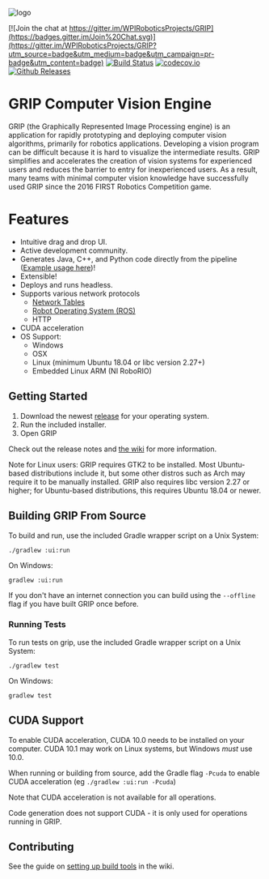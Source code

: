 ![logo](https://cloud.githubusercontent.com/assets/3964980/11156885/6fa1967a-8a1c-11e5-8c78-e552ffba31c0.png)

[![Join the chat at https://gitter.im/WPIRoboticsProjects/GRIP](https://badges.gitter.im/Join%20Chat.svg)](https://gitter.im/WPIRoboticsProjects/GRIP?utm_source=badge&utm_medium=badge&utm_campaign=pr-badge&utm_content=badge)
[![Build Status](https://dev.azure.com/wpiroboticsprojects/GRIP/_apis/build/status/WPIRoboticsProjects.GRIP?branchName=master)](https://dev.azure.com/wpiroboticsprojects/GRIP/_build/latest?definitionId=1?branchName=master)
[![codecov.io](http://codecov.io/github/WPIRoboticsProjects/GRIP/coverage.svg?branch=master)](http://codecov.io/github/WPIRoboticsProjects/GRIP?branch=master)
[![Github Releases](https://img.shields.io/github/downloads/WPIRoboticsProjects/GRIP/total.svg)](https://github.com/WPIRoboticsProjects/GRIP/releases/latest)


# GRIP Computer Vision Engine

GRIP (the Graphically Represented Image Processing engine) is an application for rapidly prototyping and deploying computer
vision algorithms, primarily for robotics applications.
Developing a vision program can be difficult because it is hard to visualize the intermediate results. 
GRIP simplifies and accelerates the creation of vision systems for experienced users and reduces the barrier to entry for inexperienced users.
As a result, many teams with minimal computer vision knowledge have successfully used GRIP since the 2016 FIRST Robotics Competition game.

# Features

 - Intuitive drag and drop UI.
 - Active development community.
 - Generates Java, C++, and Python code directly from the pipeline ([Example usage here](https://github.com/WPIRoboticsProjects/GRIP-code-generation))!
 - Extensible!
 - Deploys and runs headless.
 - Supports various network protocols
   - [Network Tables](https://github.com/wpilibsuite/allwpilib/tree/master/ntcore/)
   - [Robot Operating System (ROS)](http://www.ros.org/)
   - HTTP
 - CUDA acceleration
 - OS Support:
     - Windows
     - OSX
     - Linux (minimum Ubuntu 18.04 or libc version 2.27+)
     - Embedded Linux ARM (NI RoboRIO)


## Getting Started

1. Download the newest [release](https://github.com/WPIRoboticsProjects/GRIP/releases) for your operating system.
2. Run the included installer.
3. Open GRIP

Check out the release notes and [the wiki](https://github.com/WPIRoboticsProjects/GRIP/wiki) for more information.

Note for Linux users: GRIP requires GTK2 to be installed. Most Ubuntu-based distributions include it,
but some other distros such as Arch may require it to be manually installed. GRIP also requires libc version 2.27
or higher; for Ubuntu-based distributions, this requires Ubuntu 18.04 or newer.

## Building GRIP From Source

To build and run, use the included Gradle wrapper script on a Unix System:

    ./gradlew :ui:run

On Windows:

    gradlew :ui:run

If you don't have an internet connection you can build using the `--offline` flag if you have built GRIP once before.

### Running Tests

To run tests on grip, use the included Gradle wrapper script on a Unix System:

    ./gradlew test

On Windows:

    gradlew test

## CUDA Support
To enable CUDA acceleration, CUDA 10.0 needs to be installed on your computer. CUDA 10.1 may work on
Linux systems, but Windows _must_ use 10.0.

When running or building from source, add the Gradle flag `-Pcuda` to enable CUDA acceleration (eg `./gradlew :ui:run -Pcuda`)

Note that CUDA acceleration is not available for all operations.

Code generation does not support CUDA - it is only used for operations running in GRIP.

## Contributing

See the guide on [setting up build tools](https://github.com/WPIRoboticsProjects/GRIP/wiki/Setting-up-build-tools) in the wiki.

